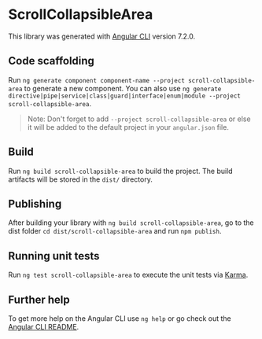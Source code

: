 # ScrollCollapsibleArea

This library was generated with [Angular CLI](https://github.com/angular/angular-cli) version 7.2.0.

## Code scaffolding

Run `ng generate component component-name --project scroll-collapsible-area` to generate a new component. You can also use `ng generate directive|pipe|service|class|guard|interface|enum|module --project scroll-collapsible-area`.
> Note: Don't forget to add `--project scroll-collapsible-area` or else it will be added to the default project in your `angular.json` file. 

## Build

Run `ng build scroll-collapsible-area` to build the project. The build artifacts will be stored in the `dist/` directory.

## Publishing

After building your library with `ng build scroll-collapsible-area`, go to the dist folder `cd dist/scroll-collapsible-area` and run `npm publish`.

## Running unit tests

Run `ng test scroll-collapsible-area` to execute the unit tests via [Karma](https://karma-runner.github.io).

## Further help

To get more help on the Angular CLI use `ng help` or go check out the [Angular CLI README](https://github.com/angular/angular-cli/blob/master/README.md).
